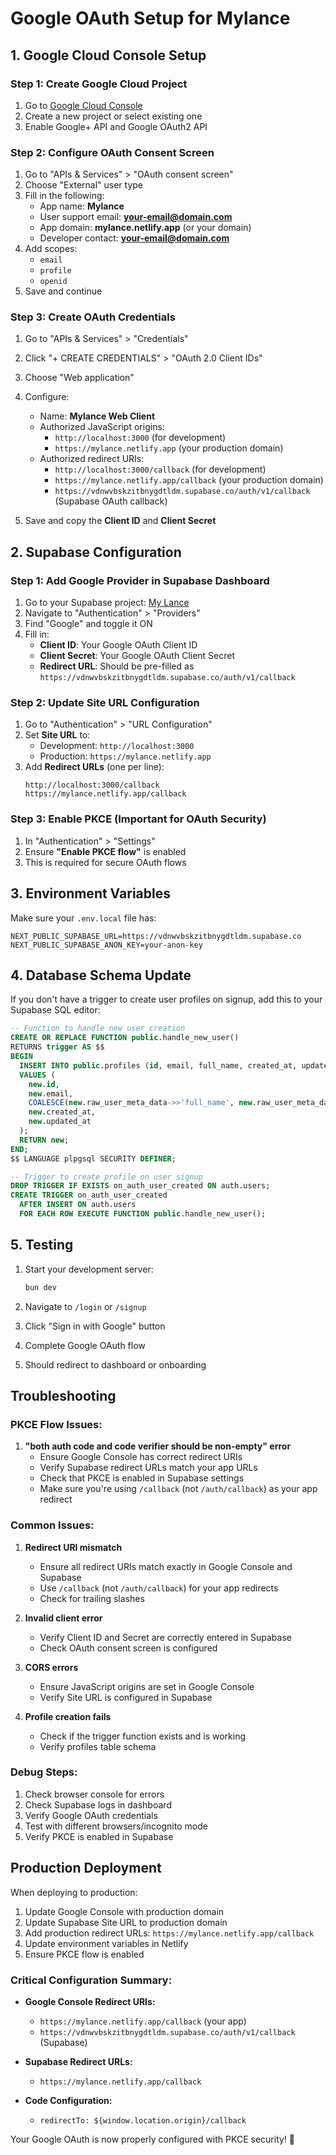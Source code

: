 # Google OAuth Setup for Mylance

## 1. Google Cloud Console Setup

### Step 1: Create Google Cloud Project

1. Go to [Google Cloud Console](https://console.cloud.google.com/)
2. Create a new project or select existing one
3. Enable Google+ API and Google OAuth2 API

### Step 2: Configure OAuth Consent Screen

1. Go to "APIs & Services" > "OAuth consent screen"
2. Choose "External" user type
3. Fill in the following:
   - App name: **Mylance**
   - User support email: **your-email@domain.com**
   - App domain: **mylance.netlify.app** (or your domain)
   - Developer contact: **your-email@domain.com**
4. Add scopes:
   - `email`
   - `profile`
   - `openid`
5. Save and continue

### Step 3: Create OAuth Credentials

1. Go to "APIs & Services" > "Credentials"
2. Click "+ CREATE CREDENTIALS" > "OAuth 2.0 Client IDs"
3. Choose "Web application"
4. Configure:

   - Name: **Mylance Web Client**
   - Authorized JavaScript origins:
     - `http://localhost:3000` (for development)
     - `https://mylance.netlify.app` (your production domain)
   - Authorized redirect URIs:
     - `http://localhost:3000/callback` (for development)
     - `https://mylance.netlify.app/callback` (your production domain)
     - `https://vdnwvbskzitbnygdtldm.supabase.co/auth/v1/callback` (Supabase OAuth callback)

5. Save and copy the **Client ID** and **Client Secret**

## 2. Supabase Configuration

### Step 1: Add Google Provider in Supabase Dashboard

1. Go to your Supabase project: [My Lance](https://supabase.com/dashboard/project/vdnwvbskzitbnygdtldm)
2. Navigate to "Authentication" > "Providers"
3. Find "Google" and toggle it ON
4. Fill in:
   - **Client ID**: Your Google OAuth Client ID
   - **Client Secret**: Your Google OAuth Client Secret
   - **Redirect URL**: Should be pre-filled as `https://vdnwvbskzitbnygdtldm.supabase.co/auth/v1/callback`

### Step 2: Update Site URL Configuration

1. Go to "Authentication" > "URL Configuration"
2. Set **Site URL** to:
   - Development: `http://localhost:3000`
   - Production: `https://mylance.netlify.app`
3. Add **Redirect URLs** (one per line):
   ```
   http://localhost:3000/callback
   https://mylance.netlify.app/callback
   ```

### Step 3: Enable PKCE (Important for OAuth Security)

1. In "Authentication" > "Settings"
2. Ensure **"Enable PKCE flow"** is enabled
3. This is required for secure OAuth flows

## 3. Environment Variables

Make sure your `.env.local` file has:

```env
NEXT_PUBLIC_SUPABASE_URL=https://vdnwvbskzitbnygdtldm.supabase.co
NEXT_PUBLIC_SUPABASE_ANON_KEY=your-anon-key
```

## 4. Database Schema Update

If you don't have a trigger to create user profiles on signup, add this to your Supabase SQL editor:

```sql
-- Function to handle new user creation
CREATE OR REPLACE FUNCTION public.handle_new_user()
RETURNS trigger AS $$
BEGIN
  INSERT INTO public.profiles (id, email, full_name, created_at, updated_at)
  VALUES (
    new.id,
    new.email,
    COALESCE(new.raw_user_meta_data->>'full_name', new.raw_user_meta_data->>'name', new.email),
    new.created_at,
    new.updated_at
  );
  RETURN new;
END;
$$ LANGUAGE plpgsql SECURITY DEFINER;

-- Trigger to create profile on user signup
DROP TRIGGER IF EXISTS on_auth_user_created ON auth.users;
CREATE TRIGGER on_auth_user_created
  AFTER INSERT ON auth.users
  FOR EACH ROW EXECUTE FUNCTION public.handle_new_user();
```

## 5. Testing

1. Start your development server:

   ```bash
   bun dev
   ```

2. Navigate to `/login` or `/signup`
3. Click "Sign in with Google" button
4. Complete Google OAuth flow
5. Should redirect to dashboard or onboarding

## Troubleshooting

### PKCE Flow Issues:

1. **"both auth code and code verifier should be non-empty" error**
   - Ensure Google Console has correct redirect URIs
   - Verify Supabase redirect URLs match your app URLs
   - Check that PKCE is enabled in Supabase settings
   - Make sure you're using `/callback` (not `/auth/callback`) as your app redirect

### Common Issues:

1. **Redirect URI mismatch**

   - Ensure all redirect URIs match exactly in Google Console and Supabase
   - Use `/callback` (not `/auth/callback`) for your app redirects
   - Check for trailing slashes

2. **Invalid client error**

   - Verify Client ID and Secret are correctly entered in Supabase
   - Check OAuth consent screen is configured

3. **CORS errors**

   - Ensure JavaScript origins are set in Google Console
   - Verify Site URL is configured in Supabase

4. **Profile creation fails**
   - Check if the trigger function exists and is working
   - Verify profiles table schema

### Debug Steps:

1. Check browser console for errors
2. Check Supabase logs in dashboard
3. Verify Google OAuth credentials
4. Test with different browsers/incognito mode
5. Verify PKCE is enabled in Supabase

## Production Deployment

When deploying to production:

1. Update Google Console with production domain
2. Update Supabase Site URL to production domain
3. Add production redirect URLs: `https://mylance.netlify.app/callback`
4. Update environment variables in Netlify
5. Ensure PKCE flow is enabled

### Critical Configuration Summary:

- **Google Console Redirect URIs:**

  - `https://mylance.netlify.app/callback` (your app)
  - `https://vdnwvbskzitbnygdtldm.supabase.co/auth/v1/callback` (Supabase)

- **Supabase Redirect URLs:**

  - `https://mylance.netlify.app/callback`

- **Code Configuration:**
  - `redirectTo: ${window.location.origin}/callback`

Your Google OAuth is now properly configured with PKCE security! 🎉
